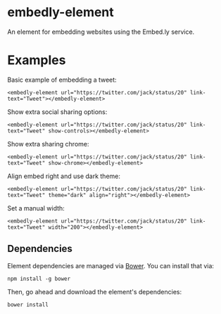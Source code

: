 # embedly-element

An element for embedding websites using the Embed.ly service.

# Examples

Basic example of embedding a tweet:

``
<embedly-element url="https://twitter.com/jack/status/20" link-text="Tweet"></embedly-element>
``

Show extra social sharing options:

``
<embedly-element url="https://twitter.com/jack/status/20" link-text="Tweet" show-controls></embedly-element>
``

Show extra sharing chrome:

``
<embedly-element url="https://twitter.com/jack/status/20" link-text="Tweet" show-chrome></embedly-element>
``

Align embed right and use dark theme:

``
<embedly-element url="https://twitter.com/jack/status/20" link-text="Tweet" theme="dark" align="right"></embedly-element>
``

Set a manual width:

``
<embedly-element url="https://twitter.com/jack/status/20" link-text="Tweet" width="200"></embedly-element>
``

## Dependencies

Element dependencies are managed via [Bower](http://bower.io/). You can
install that via:

    npm install -g bower

Then, go ahead and download the element's dependencies:

    bower install
